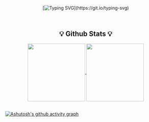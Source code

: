 <div align="center">
  
[![Typing SVG](https://readme-typing-svg.herokuapp.com?size=30&color=9B3D93&center=true&vCenter=true&width=600&height=100&lines=Hi+there%2C+I'm+devmagrfs.)](https://git.io/typing-svg)

</div>

<br>

<div align="center">
  <h2> 💡 Github Stats 💡 </h2>
  <a href="https://github.com/anuraghazra/github-readme-stats">
    <img align="center" style="height:180px" src="https://github-readme-stats.vercel.app/api?username=devmagrfs&layout=compact&show_icons=true&theme=material-palenight&hide_rank=true&hide=stars" />
</a>
  <a href="https://github.com/anuraghazra/convoychat">
    <img align="center" style="height:180px" src="https://github-readme-stats.vercel.app/api/top-langs/?username=devmagrfs&layout=compact&theme=material-palenight" />
</a>
</div>

<br>

[![Ashutosh's github activity graph](https://activity-graph.herokuapp.com/graph?username=devmagrfs&theme=rogue)](https://github.com/ashutosh00710/github-readme-activity-graph)
